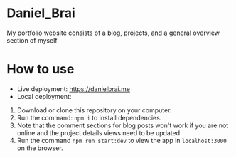 # Daniel_Brai
My portfolio website consists of a blog, projects, and a general overview section of myself 

# How to use
- Live deployment: https://danielbrai.me
- Local deployment:
1. Download or clone this repository on your computer.
2. Run the command: `npm i` to install dependencies.
3. Note that the comment sections for blog posts won't work if you are not online and the project details views need to be updated
4. Run the command `npm run start:dev` to view the app in `localhost:3000` on the browser.
